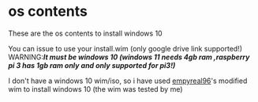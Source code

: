 # os contents
These are the os contents to install windows 10

You can issue to use your install.wim (only google drive link supported!) WARNING:***It must be windows 10 (windows 11 needs 4gb ram ,raspberry pi 3 has 1gb ram only and only supported for pi3!)***

I don't have a windows 10 wim/iso, so i have used [empyreal96](https://empyreal96.github.io/Win10ARM64.html)'s modified wim to install windows 10 (the wim was tested by me)

